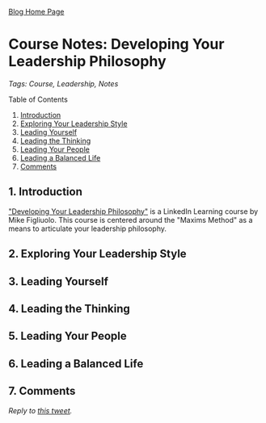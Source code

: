 [Blog Home Page](../../README.md)

# Course Notes: Developing Your Leadership Philosophy

_Tags: Course, Leadership, Notes_

Table of Contents
1. [Introduction](#introduction)
2. [Exploring Your Leadership Style](#exploring)
3. [Leading Yourself](#yourself)
4. [Leading the Thinking](#thinking)
5. [Leading Your People](#people)
6. [Leading a Balanced Life](#life)
7. [Comments](#comments)

## 1. <a name='introduction'></a>Introduction

["Developing Your Leadership Philosophy"](https://www.linkedin.com/learning-login/share?forceAccount=false&redirect=https%3A%2F%2Fwww.linkedin.com%2Flearning%2Fdeveloping-your-leadership-philosophy%3Ftrk%3Dshare_ent_url&account=86125970) is a LinkedIn Learning course by Mike Figliuolo. This course is centered around the "Maxims Method" as a means to articulate your leadership philosophy.

## 2. <a name='exploring'></a>Exploring Your Leadership Style

## 3. <a name='yourself'>Leading Yourself</a>

## 4. <a name='thinking'>Leading the Thinking</a>

## 5. <a name='people'>Leading Your People</a>

## 6. <a name='life'>Leading a Balanced Life</a>

## 7. <a name='comments'></a>Comments

_Reply to [this tweet]()._